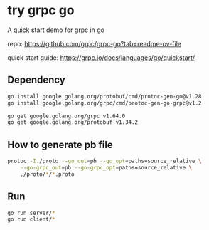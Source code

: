 # try grpc go
A quick start demo for grpc in go

repo: https://github.com/grpc/grpc-go?tab=readme-ov-file

quick start guide: https://grpc.io/docs/languages/go/quickstart/

## Dependency 
```bash
go install google.golang.org/protobuf/cmd/protoc-gen-go@v1.28
go install google.golang.org/grpc/cmd/protoc-gen-go-grpc@v1.2

go get google.golang.org/grpc v1.64.0
go get google.golang.org/protobuf v1.34.2
```

## How to generate pb file
```bash
protoc -I./proto --go_out=pb --go_opt=paths=source_relative \
    --go-grpc_out=pb --go-grpc_opt=paths=source_relative \
    ./proto/*/*.proto
```

## Run
```bash
go run server/*
go run client/*
```